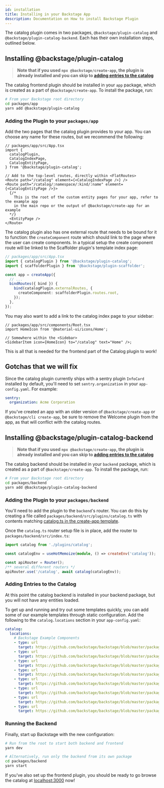 ```yaml
---
id: installation
title: Installing in your Backstage App
description: Documentation on How to install Backstage Plugin
---
```


The catalog plugin comes in two packages, `@backstage/plugin-catalog` and
`@backstage/plugin-catalog-backend`. Each has their own installation steps,
outlined below.

## Installing @backstage/plugin-catalog

> **Note that if you used `npx @backstage/create-app`, the plugin is already
> installed and you can skip to
> [adding entries to the catalog](#adding-entries-to-the-catalog)**

The catalog frontend plugin should be installed in your `app` package, which is
created as a part of `@backstage/create-app`. To install the package, run:

```bash
# From your Backstage root directory
cd packages/app
yarn add @backstage/plugin-catalog
```

### Adding the Plugin to your `packages/app`

Add the two pages that the catalog plugin provides to your app. You can choose
any name for these routes, but we recommend the following:

```tsx
// packages/app/src/App.tsx
import {
  catalogPlugin,
  CatalogIndexPage,
  CatalogEntityPage,
} from '@backstage/plugin-catalog';

// Add to the top-level routes, directly within <FlatRoutes>
<Route path="/catalog" element={<CatalogIndexPage />} />
<Route path="/catalog/:namespace/:kind/:name" element={<CatalogEntityPage />}>
  {/*
    This is the root of the custom entity pages for your app, refer to the example app
    in the main repo or the output of @backstage/create-app for an example
  */}
  <EntityPage />
</Route>
```

The catalog plugin also has one external route that needs to be bound for it to
function: the `createComponent` route which should link to the page where the
user can create components. In a typical setup the create component route will
be linked to the Scaffolder plugin's template index page:

```ts
// packages/app/src/App.tsx
import { catalogPlugin } from '@backstage/plugin-catalog';
import { scaffolderPlugin } from '@backstage/plugin-scaffolder';

const app = createApp({
  // ...
  bindRoutes({ bind }) {
    bind(catalogPlugin.externalRoutes, {
      createComponent: scaffolderPlugin.routes.root,
    });
  },
});
```

You may also want to add a link to the catalog index page to your sidebar:

```tsx
// packages/app/src/components/Root.tsx
import HomeIcon from '@material-ui/icons/Home';

// Somewhere within the <Sidebar>
<SidebarItem icon={HomeIcon} to="/catalog" text="Home" />;
```

This is all that is needed for the frontend part of the Catalog plugin to work!

## Gotchas that we will fix

Since the catalog plugin currently ships with a sentry plugin `InfoCard`
installed by default, you'll need to set `sentry.organization` in your
`app-config.yaml`. For example:

```yaml
sentry:
  organization: Acme Corporation
```

If you've created an app with an older version of `@backstage/create-app` or
`@backstage/cli create-app`, be sure to remove the Welcome plugin from the app,
as that will conflict with the catalog routes.

## Installing @backstage/plugin-catalog-backend

> **Note that if you used `npx @backstage/create-app`, the plugin is already
> installed and you can skip to
> [adding entries to the catalog](#adding-entries-to-the-catalog)**

The catalog backend should be installed in your `backend` package, which is
created as a part of `@backstage/create-app`. To install the package, run:

```bash
# From your Backstage root directory
cd packages/backend
yarn add @backstage/plugin-catalog-backend
```

### Adding the Plugin to your `packages/backend`

You'll need to add the plugin to the `backend`'s router. You can do this by
creating a file called `packages/backend/src/plugins/catalog.ts` with contents
matching
[catalog.ts in the create-app template](https://github.com/backstage/backstage/blob/master/packages/create-app/templates/default-app/packages/backend/src/plugins/catalog.ts).

Once the `catalog.ts` router setup file is in place, add the router to
`packages/backend/src/index.ts`:

```ts
import catalog from './plugins/catalog';

const catalogEnv = useHotMemoize(module, () => createEnv('catalog'));

const apiRouter = Router();
/** several different routers */
apiRouter.use('/catalog', await catalog(catalogEnv));
```

### Adding Entries to the Catalog

At this point the catalog backend is installed in your backend package, but you
will not have any entities loaded.

To get up and running and try out some templates quickly, you can add some of
our example templates through static configuration. Add the following to the
`catalog.locations` section in your `app-config.yaml`:

```yaml
catalog:
  locations:
    # Backstage Example Components
    - type: url
      target: https://github.com/backstage/backstage/blob/master/packages/catalog-model/examples/components/artist-lookup-component.yaml
    - type: url
      target: https://github.com/backstage/backstage/blob/master/packages/catalog-model/examples/components/playback-order-component.yaml
    - type: url
      target: https://github.com/backstage/backstage/blob/master/packages/catalog-model/examples/components/podcast-api-component.yaml
    - type: url
      target: https://github.com/backstage/backstage/blob/master/packages/catalog-model/examples/components/queue-proxy-component.yaml
    - type: url
      target: https://github.com/backstage/backstage/blob/master/packages/catalog-model/examples/components/searcher-component.yaml
    - type: url
      target: https://github.com/backstage/backstage/blob/master/packages/catalog-model/examples/components/playback-lib-component.yaml
    - type: url
      target: https://github.com/backstage/backstage/blob/master/packages/catalog-model/examples/components/www-artist-component.yaml
    - type: url
      target: https://github.com/backstage/backstage/blob/master/packages/catalog-model/examples/components/shuffle-api-component.yaml
```

### Running the Backend

Finally, start up Backstage with the new configuration:

```bash
# Run from the root to start both backend and frontend
yarn dev

# Alternatively, run only the backend from its own package
cd packages/backend
yarn start
```

If you've also set up the frontend plugin, you should be ready to go browse the
catalog at [localhost:3000](http://localhost:3000) now!
